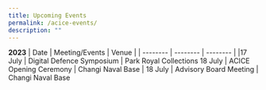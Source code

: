 ```yaml
---
title: Upcoming Events
permalink: /acice-events/
description: ""
---
```

**2023**
| Date | Meeting/Events | Venue |
| -------- | -------- | -------- |
|17 July | Digital Defence Symposium | Park Royal Collections
18 July     | ACICE Opening Ceremony     | Changi Naval Base     |
18 July     | Advisory Board Meeting | Changi Naval Base
